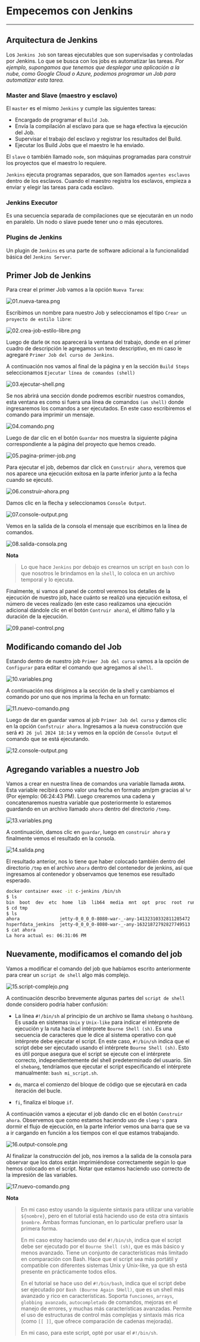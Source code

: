 # Empecemos con Jenkins

---

## Arquitectura de Jenkins

Los `Jenkins Job` son tareas ejecutables que son supervisadas y controladas por Jenkins. Lo que se busca con los jobs
es automatizar las tareas. *Por ejemplo, supongamos que tenemos que desplegar una aplicación a la nube,
como Google Cloud o Azure, podemos programar un Job para automatizar esta tarea.*

### Master and Slave (maestro y esclavo)

El `master` es el mismo `Jenkins` y cumple las siguientes tareas:

- Encargado de programar el `Build Job`.
- Envía la compilación al esclavo para que se haga efectiva la ejecución del Job.
- Supervisar el trabajo del esclavo y registrar los resultados del Build.
- Ejecutar los Build Jobs que el maestro le ha enviado.

El `slave` o también llamado `node`, son máquinas programadas para construir los proyectos que el maestro lo requiere.

`Jenkins` ejecuta programas separados, que son llamados `agentes esclavos` dentro de los esclavos. Cuando el maestro
registra los esclavos, empieza a enviar y elegir las tareas para cada esclavo.

### Jenkins Executor

Es una secuencia separada de compilaciones que se ejecutarán en un nodo en paralelo. Un nodo o slave puede tener uno
o más ejecutores.

### Plugins de Jenkins

Un plugin de `Jenkins` es una parte de software adicional a la funcionalidad básica del `Jenkins Server`.

## Primer Job de Jenkins

Para crear el primer Job vamos a la opción `Nueva Tarea`:

![01.nueva-tarea.png](assets/04-seccion/01.nueva-tarea.png)

Escribimos un nombre para nuestro Job y seleccionamos el tipo `Crear un proyecto de estilo libre`:

![02.crea-job-estilo-libre.png](assets/04-seccion/02.crea-job-estilo-libre.png)

Luego de darle `OK` nos aparecerá la ventana del trabajo, donde en el primer cuadro de descripción le agregamos un texto
descriptivo, en mi caso le agregaré `Primer Job del curso de Jenkins`.

A continuación nos vamos al final de la página y en la sección `Build Steps` seleccionamos `Ejecutar línea de comandos
(shell)`

![03.ejecutar-shell.png](assets/04-seccion/03.ejecutar-shell.png)

Se nos abrirá una sección donde podremos escribir nuestros comandos, esta ventana es como si fuera una línea de
comandos `(un shell)` donde ingresaremos los comandos a ser ejecutados. En este caso escribiremos el comando para
imprimir un mensaje.

![04.comando.png](assets/04-seccion/04.comando.png)

Luego de dar clic en el botón `Guardar` nos muestra la siguiente página correspondiente a la página del proyecto que
hemos creado.

![05.pagina-primer-job.png](assets/04-seccion/05.pagina-primer-job.png)

Para ejecutar el job, debemos dar click en `Construir ahora`, veremos que nos aparece una ejecución exitosa en la parte
inferior junto a la fecha cuando se ejecutó.

![06.construir-ahora.png](assets/04-seccion/06.construir-ahora.png)

Damos clic en la flecha y seleccionamos `Console Output`.

![07.console-output.png](assets/04-seccion/07.console-output.png)

Vemos en la salida de la consola el mensaje que escribimos en la línea de comandos.

![08.salida-consola.png](assets/04-seccion/08.salida-consola.png)

**Nota**
> Lo que hace `Jenkins` por debajo es crearnos un script en `bash` con lo que nosotros le brindamos en la `shell`, lo
> coloca en un archivo temporal y lo ejecuta.

Finalmente, si vamos al panel de control veremos los detalles de la ejecución de nuestro job, hace cuánto se realizó una
ejecución exitosa, el número de veces realizado (en este caso realizamos una ejecución adicional dándole clic en el
botón `Contruir ahora`), el último fallo y la duración de la ejecución.

![09.panel-control.png](assets/04-seccion/09.panel-control.png)

## Modificando comando del Job

Estando dentro de nuestro job `Primer Job del curso` vamos a la opción de `Configurar` para editar el comando que
agregamos al `shell`.

![10.variables.png](assets/04-seccion/10.variables.png)

A continuación nos dirigimos a la sección de la shell y cambiamos el comando por uno que nos imprima la fecha en un
formato:

![11.nuevo-comando.png](assets/04-seccion/11.nuevo-comando.png)

Luego de dar en guardar vamos al job `Primer Job del curso` y damos clic en la opción `Confstruir ahora`. Ingresamos
a la nueva construcción que será `#3 26 jul 2024 18:14` y vemos en la opción de `Console Output` el comando que se está
ejecutando.

![12.console-output.png](assets/04-seccion/12.console-output.png)

## Agregando variables a nuestro Job

Vamos a crear en nuestra línea de comandos una variable llamada `AHORA`. Esta variable recibirá como valor una fecha en
formato am/pm gracias al `%r` (Por ejemplo: 06:24:43 PM). Luego crearemos una cadena y concatenaremos nuestra variable
que posteriormente lo estaremos guardando en un archivo llamado `ahora` dentro del directorio `/temp`.

![13.variables.png](assets/04-seccion/13.variables.png)

A continuación, damos clic en `guardar`, luego en `construir ahora` y finalmente vemos el resultado en la consola.

![14.salida.png](assets/04-seccion/14.salida.png)

El resultado anterior, nos lo tiene que haber colocado también dentro del directorio `/tmp` en el archivo `ahora` dentro
del contenedor de jenkins, así que ingresamos al contenedor y observamos que tenemos ese resultado esperado.

````bash
docker container exec -it c-jenkins /bin/sh
$ ls
bin  boot  dev  etc  home  lib  lib64  media  mnt  opt  proc  root  run  sbin  srv  sys  tmp  usr  var
$ cd tmp
$ ls
ahora               jetty-0_0_0_0-8080-war-_-any-14132310332811285472  jetty-0_0_0_0-8080-war-_-any-5517052436123785000  winstone5093919119483618643.jar
hsperfdata_jenkins  jetty-0_0_0_0-8080-war-_-any-16321872792827749513  winstone2246336850697483124.jar                   winstone5660314753834493265.jar
$ cat ahora
La hora actual es: 06:31:06 PM
````

## Nuevamente, modificamos el comando del job

Vamos a modificar el comando del job que habíamos escrito anteriormente para crear un `script de shell` algo más
complejo.

![15.script-complejo.png](assets/04-seccion/15.script-complejo.png)

A continuación describo brevemente algunas partes del `script de shell` donde considero podría haber confusión:

- La línea `#!/bin/sh` al principio de un archivo se llama `shebang` o `hashbang`. Es usada en sistemas `Unix`
  y `Unix-like` para indicar el intérprete de ejecución y la ruta hacia el intérprete `Bourne Shell (sh)`. Es una
  secuencia de caracteres que le dice al sistema operativo con qué intérprete debe ejecutar el script. En este
  caso, `#!/bin/sh` indica que el script debe ser ejecutado usando el intérprete `Bourne Shell (sh)`. Esto es útil
  porque asegura que el script se ejecute con el intérprete correcto, independientemente del shell predeterminado del
  usuario. Sin el `shebang`, tendríamos que ejecutar el script especificando el intérprete
  manualmente: `bash mi_script.sh`.


- `do`, marca el comienzo del bloque de código que se ejecutará en cada iteración del bucle.


- `fi`, finaliza el bloque `if`.

A continuación vamos a ejecutar el job dando clic en el botón `Construir ahora`. Observemos que como estamos haciendo
uso de `sleep's` para dormir el flujo de ejecución, en la parte inferior vemos una barra que se va a ir cargando en
función a los tiempos con el que estamos trabajando.

![16.output-console.png](assets/04-seccion/16.output-console.png)

Al finalizar la construcción del job, nos iremos a la salida de la consola para observar que los datos están
imprimiéndose correctamente según lo que hemos colocado en el script. Notar que estamos haciendo uso correcto de la
impresión de las variables.

![17.nuevo-comando.png](assets/04-seccion/17.nuevo-comando.png)

**Nota**
> En mi caso estoy usando la siguiente sintaxis para utilizar una variable `${nombre}`, pero en el tutorial está
> haciendo uso de esta otra sintaxis `$nombre`. Ambas formas funcionan, en lo particular prefiero usar la primera forma.
>
> En mi caso estoy haciendo uso del `#!/bin/sh`, indica que el script debe ser ejecutado por el `Bourne Shell (sh)`,
> que es más básico y menos avanzado. Tiene un conjunto de características más limitado en comparación con Bash. Hace
> que el script sea más portátil y compatible con diferentes sistemas Unix y Unix-like, ya que sh está presente en
> prácticamente todos ellos.
>
> En el tutorial se hace uso del `#!/bin/bash`, indica que el script debe ser ejecutado por `Bash (Bourne Again SHell)`,
> que es un shell más avanzado y rico en características. Soporta `funciones`, `arrays`, `globbing avanzado`,
> `autocompletado` de comandos, mejoras en el manejo de errores, y muchas más características avanzadas.
> Permite el uso de estructuras de control más complejas y sintaxis más rica (como `[[ ]]`, que ofrece comparación de
> cadenas mejorada).
>
> En mi caso, para este script, opté por usar el `#!/bin/sh`.

